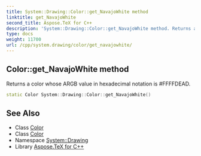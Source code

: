 ```yaml
---
title: System::Drawing::Color::get_NavajoWhite method
linktitle: get_NavajoWhite
second_title: Aspose.TeX for C++
description: 'System::Drawing::Color::get_NavajoWhite method. Returns a color whose ARGB value in hexadecimal notation is #FFFFDEAD in C++.'
type: docs
weight: 11700
url: /cpp/system.drawing/color/get_navajowhite/
---
```

## Color::get_NavajoWhite method


Returns a color whose ARGB value in hexadecimal notation is #FFFFDEAD.

```cpp
static Color System::Drawing::Color::get_NavajoWhite()
```

## See Also

* Class [Color](../)
* Class [Color](../)
* Namespace [System::Drawing](../../)
* Library [Aspose.TeX for C++](../../../)
